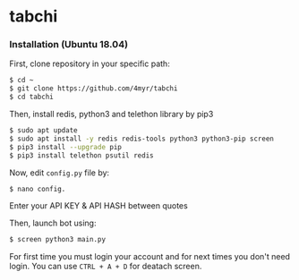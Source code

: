 # tabchi

### Installation (Ubuntu 18.04)

First, clone repository in your specific path:
```sh
$ cd ~
$ git clone https://github.com/4myr/tabchi
$ cd tabchi
```

Then, install redis, python3 and telethon library by pip3
```sh
$ sudo apt update
$ sudo apt install -y redis redis-tools python3 python3-pip screen
$ pip3 install --upgrade pip
$ pip3 install telethon psutil redis
```

Now, edit `config.py` file by:
```sh
$ nano config.
``` 
Enter your API KEY & API HASH between quotes

Then, launch bot using:
```sh
$ screen python3 main.py
```

For first time you must login your account and for next times you don't need login.
You can use `CTRL + A + D` for deatach screen.

